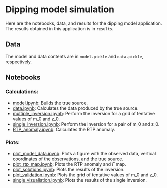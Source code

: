 # Dipping model simulation

Here are the notebooks, data, and results for the dipping model application.
The results obtained in this application is in `results`.

## Data

The model and data contents are in `model.pickle` and `data.pickle`, respectively.


## Notebooks

### Calculations:

* [model.ipynb](http://nbviewer.jupyter.org/github/pinga-lab/magnetic-radial-inversion/blob/master/code/dipping/model.ipynb):
  Builds the true source.
* [data.ipynb](http://nbviewer.jupyter.org/github/pinga-lab/magnetic-radial-inversion/blob/master/code/dipping/data.ipynb):
  Calculates the data produced by the true source.
* [multiple_inversion.ipynb](http://nbviewer.jupyter.org/github/pinga-lab/magnetic-radial-inversion/blob/master/code/dipping/multiple_inversion.ipynb):
  Perform the inversion for a grid of tentative values of m_0 and z_0.
* [single_inversion.ipynb](http://nbviewer.jupyter.org/github/pinga-lab/magnetic-radial-inversion/blob/master/code/dipping/single_inversion.ipynb):
  Perform the inversion for a pair of m_0 and z_0.
* [RTP_anomaly.ipynb](http://nbviewer.jupyter.org/github/pinga-lab/magnetic-radial-inversion/blob/master/code/dipping/RTP_anomaly.ipynb):
  Calculates the RTP anomaly.


### Plots:

* [plot_model_data.ipynb](http://nbviewer.jupyter.org/github/pinga-lab/magnetic-radial-inversion/blob/master/code/dipping/plot_model_data.ipynb):
  Plots a figure with the observed data, vertical coordinates of the observations,
and the true source.
* [plot_rtp_map.ipynb](http://nbviewer.jupyter.org/github/pinga-lab/magnetic-radial-inversion/blob/master/code/dipping/plot_rtp_map.ipynb):
  Plots the RTP anomaly and $\Gamma$ map.
* [plot_solutions.ipynb](http://nbviewer.jupyter.org/github/pinga-lab/magnetic-radial-inversion/blob/master/code/dipping/plot_solutions.ipynb):
  Plots the results of the inversion.
* [plot_validation.ipynb](http://nbviewer.jupyter.org/github/pinga-lab/magnetic-radial-inversion/blob/master/code/dipping/plot_validation.ipynb):
  Plots the grid of tentative values of m_0 and z_0.
* [single_vizualiation.ipynb](http://nbviewer.jupyter.org/github/pinga-lab/magnetic-radial-inversion/blob/master/code/dipping/single_vizualiation.ipynb):
  Plots the results of the single inversion.

